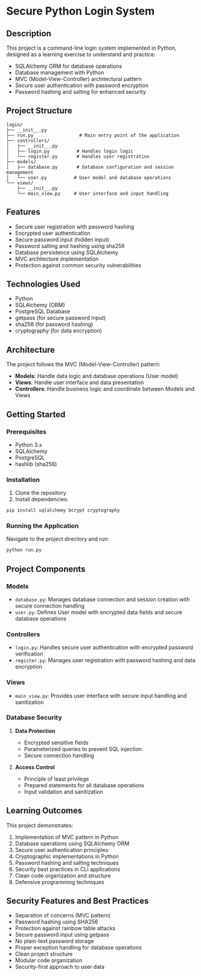 # Secure Python Login System

## Description
This project is a command-line login system implemented in Python, designed as a learning exercise to understand and practice:
- SQLAlchemy ORM for database operations
- Database management with Python
- MVC (Model-View-Controller) architectural pattern
- Secure user authentication with password encryption
- Password hashing and salting for enhanced security

## Project Structure
```
login/
├── __init__.py
├── run.py                 # Main entry point of the application
├── controllers/          
│   ├── __init__.py
│   ├── login.py          # Handles login logic
│   └── register.py       # Handles user registration
├── models/
│   ├── database.py       # Database configuration and session management
│   └── user.py          # User model and database operations
└── views/
    ├── __init__.py
    └── main_view.py     # User interface and input handling
```

## Features
- Secure user registration with password hashing
- Encrypted user authentication
- Secure password input (hidden input)
- Password salting and hashing using sha256
- Database persistence using SQLAlchemy
- MVC architecture implementation
- Protection against common security vulnerabilities

## Technologies Used
- Python
- SQLAlchemy (ORM)
- PostgreSQL Database
- getpass (for secure password input)
- sha256 (for password hashing)
- cryptography (for data encryption)

## Architecture
The project follows the MVC (Model-View-Controller) pattern:
- **Models**: Handle data logic and database operations (User model)
- **Views**: Handle user interface and data presentation
- **Controllers**: Handle business logic and coordinate between Models and Views

## Getting Started

### Prerequisites
- Python 3.x
- SQLAlchemy
- PostgreSQL
- hashlib (sha256)

### Installation
1. Clone the repository
2. Install dependencies:
```bash
pip install sqlalchemy bcrypt cryptography
```

### Running the Application
Navigate to the project directory and run:
```bash
python run.py
```

## Project Components

### Models
- `database.py`: Manages database connection and session creation with secure connection handling
- `user.py`: Defines User model with encrypted data fields and secure database operations

### Controllers
- `login.py`: Handles secure user authentication with encrypted password verification
- `register.py`: Manages user registration with password hashing and data encryption

### Views
- `main_view.py`: Provides user interface with secure input handling and sanitization

### Database Security
1. **Data Protection**
   - Encrypted sensitive fields
   - Parameterized queries to prevent SQL injection
   - Secure connection handling

2. **Access Control**
   - Principle of least privilege
   - Prepared statements for all database operations
   - Input validation and sanitization

## Learning Outcomes
This project demonstrates:
1. Implementation of MVC pattern in Python
2. Database operations using SQLAlchemy ORM
3. Secure user authentication principles
4. Cryptographic implementations in Python
5. Password hashing and salting techniques
6. Security best practices in CLI applications
7. Clean code organization and structure
8. Defensive programming techniques

## Security Features and Best Practices
- Separation of concerns (MVC pattern)
- Password hashing using SHA256
- Protection against rainbow table attacks
- Secure password input using getpass
- No plain-text password storage
- Proper exception handling for database operations
- Clean project structure
- Modular code organization
- Security-first approach to user data
